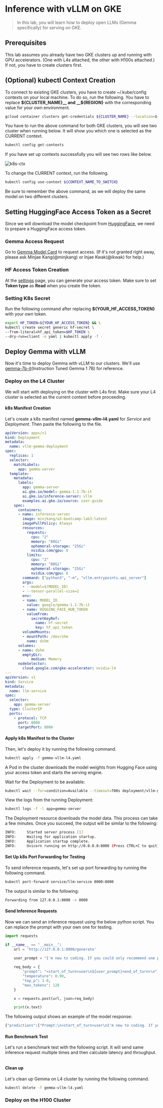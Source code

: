 # Inference with vLLM on GKE

> In this lab, you will learn how to deploy open LLMs (Gemma specifically) for serving on GKE.

## Prerequisites

This lab assumes you already have two GKE clusters up and running with GPU accelerators. (One with L4s attached, the other with H100s attached.) If not, you have to create clusters first.

## (Optional) kubectl Context Creation

To connect to existing GKE clusters, you have to create ~/.kube/config contexts on your local machine. To do so, run the following. You have to replace __${CLUSTER_NAME}__ and __${REGION}__ with the corresponding value for your own environment.

```bash
gcloud container clusters get-credentials ${CLUSTER_NAME} --location=${REGION}
```

You have to run the above command for both GKE clusters, you will see two cluster when running below. It will show you which one is selected as the CURRENT context.

```bash
kubectl config get-contexts
```

If you have set up contexts successfully you will see two rows like below.

![k8s-ctx](img/k8s-ctx.png)

To change the CURRENT context, run the following.

```bash
kubectl config use-context ${CONTEXT_NAME_TO_SWITCH}
```

Be sure to remember the above command, as we will deploy the same model on two different clusters.

## Setting HuggingFace Access Token as a Secret

Since we will download the model checkpoint from [HuggingFace](https://huggingface.co/), we need to prepare a HuggingFace access token.

### Gemma Access Request

Go to [Gemma Model Card](https://huggingface.co/google/gemma-7b-it) to request access. (If it's not granted right away, please ask Minjae Kang(@minjkang) or Injae Kwak(@ikwak) for help.)

### HF Access Token Creation

At the [settings](https://huggingface.co/settings/tokens) page, you can generate your access token. Make sure to set __Token type__ as __Read__ when you create the token.

### Setting K8s Secret

Run the following command after replacing __${YOUR_HF_ACCESS_TOKEN}__ with your own token.

```bash
export HF_TOKEN=${YOUR_HF_ACCESS_TOKEN} && \
kubectl create secret generic hf-secret \
--from-literal=hf_api_token=$HF_TOKEN \
--dry-run=client -o yaml | kubectl apply -f -
```

## Deploy Gemma with vLLM

Now it's time to deploy Gemma with vLLM to our clusters. We'll use [gemma-7b-it](https://huggingface.co/google/gemma-7b-it)(Instruction Tuned Gemma 1 7B) for reference.

### Deploy on the L4 Cluster

We will start with deploying on the cluster with L4s first. Make sure your L4 cluster is selected as the current context before proceeding.

#### k8s Manifest Creation
Let's create a k8s manifest named __gemma-vllm-l4.yaml__ for *Service* and *Deployment*. Then paste the following to the file.

```yaml
apiVersion: apps/v1
kind: Deployment
metadata:
  name: vllm-gemma-deployment
spec:
  replicas: 1
  selector:
    matchLabels:
      app: gemma-server
  template:
    metadata:
      labels:
        app: gemma-server
        ai.gke.io/model: gemma-1.1-7b-it
        ai.gke.io/inference-server: vllm
        examples.ai.gke.io/source: user-guide
    spec:
      containers:
      - name: inference-server
        image: minjkang/a3-bootcamp-lab3:latest
        imagePullPolicy: Always
        resources:
          requests:
            cpu: "2"
            memory: "80Gi"
            ephemeral-storage: "25Gi"
            nvidia.com/gpu: 8
          limits:
            cpu: "2"
            memory: "80Gi"
            ephemeral-storage: "25Gi"
            nvidia.com/gpu: 8
        command: ["python3", "-m", "vllm.entrypoints.api_server"]
        args:
        - --model=$(MODEL_ID)
        - --tensor-parallel-size=2
        env:
        - name: MODEL_ID
          value: google/gemma-1.1-7b-it
        - name: HUGGING_FACE_HUB_TOKEN
          valueFrom:
            secretKeyRef:
              name: hf-secret
              key: hf_api_token
        volumeMounts:
        - mountPath: /dev/shm
          name: dshm
      volumes:
      - name: dshm
        emptyDir:
            medium: Memory
      nodeSelector:
        cloud.google.com/gke-accelerator: nvidia-l4
---
apiVersion: v1
kind: Service
metadata:
  name: llm-service
spec:
  selector:
    app: gemma-server
  type: ClusterIP
  ports:
    - protocol: TCP
      port: 8000
      targetPort: 8000
```

#### Apply k8s Manifest to the Cluster

Then, let's deploy it by running the following command.

```bash
kubectl apply -f gemma-vllm-l4.yaml
```

A Pod in the cluster downloads the model weights from Hugging Face using your access token and starts the serving engine.

Wait for the Deployment to be available:

```bash
kubectl wait --for=condition=Available --timeout=700s deployment/vllm-gemma-deployment
```

View the logs from the running Deployment:

```bash
kubectl logs -f -l app=gemma-server
```

The Deployment resource downloads the model data. This process can take a few minutes. Once you succeed, the output will be similar to the following:

```bash
INFO:     Started server process [1]
INFO:     Waiting for application startup.
INFO:     Application startup complete.
INFO:     Uvicorn running on http://0.0.0.0:8000 (Press CTRL+C to quit)
```

#### Set Up k8s Port Forwarding for Testing

To send inference requests, let's set up port forwarding by running the following command.

```bash
kubectl port-forward service/llm-service 8000:8000
```

The output is similar to the following:

```bash
Forwarding from 127.0.0.1:8000 -> 8000
```

#### Send Inference Requests

Now we can send an inference request using the below python script. You can replace the prompt with your own one for testing.

```python
import requests

if __name__ == "__main__":
    url = 'http://127.0.0.1:8000/generate'
    
    user_prompt = "I'm new to coding. If you could only recommend one programming language to start with, what would it be and why?"

    req_body = {
        "prompt": "<start_of_turn>user\n${user_prompt}<end_of_turn>\n",
        "temperature": 0.90,
        "top_p": 1.0,
        "max_tokens": 128
    }

    x = requests.post(url, json=req_body)

    print(x.text)
```

The following output shows an example of the model response:

```bash
{"predictions":["Prompt:\n<start_of_turn>user\nI'm new to coding. If you could only recommend one programming language to start with, what would it be and why?<end_of_turn>\nOutput:\nPython is often recommended for beginners due to its clear, readable syntax, simple data types, and extensive libraries.\n\n**Here are some other reasons why Python is a great language for beginners:**\n\n* **Beginner-friendly syntax:** Python's syntax is similar to natural language, making it easy for beginners to understand and write code.\n* **Dynamic typing:** Python automatically figures out the type of data you are working with, eliminating the need for explicit declaration.\n* **Object-oriented:** Python supports object-oriented programming, which allows you to organize and reuse code.\n* **Large library:** Python has a vast library of"]}
```

#### Run Benchmark Test

Let's run a benchmark test with the following script. It will send same inference request multiple times and then calculate latency and throughput.

```python
```

#### Clean up

Let's clean up Gemma on L4 cluster by running the following command.

```bash
kubectl delete -f gemma-vllm-l4.yaml
```

### Deploy on the H100 Cluster


